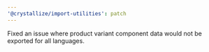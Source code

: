 ```yaml
---
'@crystallize/import-utilities': patch
---
```


Fixed an issue where product variant component data would not be exported for
all languages.
